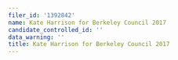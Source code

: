 ```yaml
---
filer_id: '1392842'
name: Kate Harrison for Berkeley Council 2017
candidate_controlled_id: ''
data_warning: ''
title: Kate Harrison for Berkeley Council 2017
---
```

